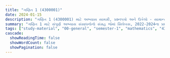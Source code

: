 ```yaml
---
title: "ગણિત 1 (4300001)"
date: 2024-01-15
description: "ગણિત 1 (4300001) માટે અભ્યાસ સામગ્રી, પ્રશ્નપત્રો અને ઉકેલો - સામાન્ય અભ્યાસ, સેમેસ્ટર 1"
summary: "ગણિત 1 માટે સંપૂર્ણ અભ્યાસ સંસાધનોનો સંગ્રહ જેમાં સિલેબસ, 2022-2024ના પ્રશ્નપત્રો અને વિગતવાર ઉકેલોનો સમાવેશ થાય છે"
tags: ["study-material", "00-general", "semester-1", "mathematics", "4300001"]
cascade:
  showReadingTime: false
  showWordCount: false
  showPagination: false
---
```

